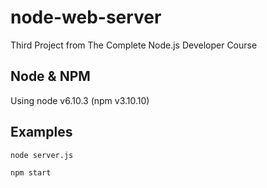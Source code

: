# node-web-server
Third Project from The Complete Node.js Developer Course

## Node & NPM
Using node v6.10.3 (npm v3.10.10)

## Examples

`node server.js`

`npm start`